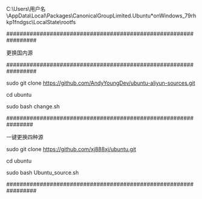 
C:\Users\用户名\AppData\Local\Packages\CanonicalGroupLimited.Ubuntu*onWindows_79rhkp1fndgsc\LocalState\rootfs

#################################################################

更换国内源

#################################################################

sudo git clone https://github.com/AndyYoungDev/ubuntu-aliyun-sources.git

cd ubuntu

sudo bash change.sh

################################################################

一键更换四种源

sudo git clone https://github.com/xj888xj/ubuntu.git

cd ubuntu

sudo bash Ubuntu_source.sh

#################################################################




